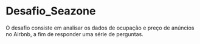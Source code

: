 # Desafio_Seazone
O desafio consiste em analisar os dados de ocupação e preço de anúncios no Airbnb, a fim de responder uma série de perguntas.
